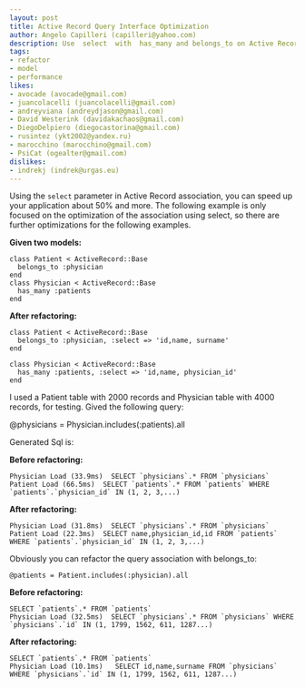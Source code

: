 ```yaml
---
layout: post
title: Active Record Query Interface Optimization
author: Angelo Capilleri (capilleri@yahoo.com)
description: Use  select  with  has_many and belongs_to on Active Record Associations 
tags:
- refactor
- model
- performance
likes:
- avocade (avocade@gmail.com)
- juancolacelli (juancolacelli@gmail.com)
- andreyviana (andreydjason@gmail.com)
- David Westerink (davidakachaos@gmail.com)
- DiegoDelpiero (diegocastorina@gmail.com)
- rusintez (ykt2002@yandex.ru)
- marocchino (marocchino@gmail.com)
- PsiCat (ogealter@gmail.com)
dislikes:
- indrekj (indrek@urgas.eu)
---
```

Using the `select` parameter in Active Record association, you can speed up your application about 50% and more.
The following example is only focused on the optimization of the association using select, so there are further optimizations for the following examples.

**Given two models:**

    class Patient < ActiveRecord::Base
      belongs_to :physician
    end
    class Physician < ActiveRecord::Base
      has_many :patients
    end

**After refactoring:**

    class Patient < ActiveRecord::Base
      belongs_to :physician, :select => 'id,name, surname'
    end

    class Physician < ActiveRecord::Base
      has_many :patients, :select => 'id,name, physician_id'
    end

I used a Patient table with 2000 records and Physician table with 4000 records, for testing. Gived the following query:

 @physicians = Physician.includes(:patients).all

Generated Sql is: 

**Before refactoring:**

    Physician Load (33.9ms)  SELECT `physicians`.* FROM `physicians`
    Patient Load (66.5ms)  SELECT `patients`.* FROM `patients` WHERE `patients`.`physician_id` IN (1, 2, 3,...)

**After refactoring:**

    Physician Load (31.8ms)  SELECT `physicians`.* FROM `physicians`
    Patient Load (22.3ms)  SELECT name,physician_id,id FROM `patients` WHERE `patients`.`physician_id` IN (1, 2, 3,...)

Obviously you can refactor the query association with belongs_to:

    @patients = Patient.includes(:physician).all

**Before refactoring:**

    SELECT `patients`.* FROM `patients`
    Physician Load (32.5ms)  SELECT `physicians`.* FROM `physicians` WHERE `physicians`.`id` IN (1, 1799, 1562, 611, 1287...)

**After refactoring:**

    SELECT `patients`.* FROM `patients`
    Physician Load (10.1ms)   SELECT id,name,surname FROM `physicians` WHERE `physicians`.`id` IN (1, 1799, 1562, 611, 1287...)

